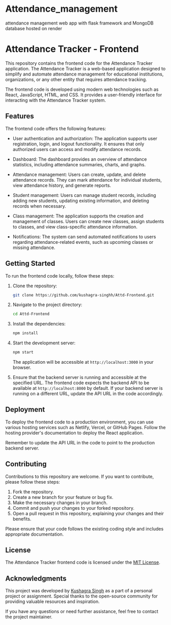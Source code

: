 # Attendance_management
attendance management web app with flask framework and MongoDB database hosted on render 


# Attendance Tracker - Frontend

This repository contains the frontend code for the Attendance Tracker application. The Attendance Tracker is a web-based application designed to simplify and automate attendance management for educational institutions, organizations, or any other entity that requires attendance tracking.

The frontend code is developed using modern web technologies such as React, JavaScript, HTML, and CSS. It provides a user-friendly interface for interacting with the Attendance Tracker system.

## Features

The frontend code offers the following features:

- User authentication and authorization: The application supports user registration, login, and logout functionality. It ensures that only authorized users can access and modify attendance records.

- Dashboard: The dashboard provides an overview of attendance statistics, including attendance summaries, charts, and graphs.

- Attendance management: Users can create, update, and delete attendance records. They can mark attendance for individual students, view attendance history, and generate reports.

- Student management: Users can manage student records, including adding new students, updating existing information, and deleting records when necessary.

- Class management: The application supports the creation and management of classes. Users can create new classes, assign students to classes, and view class-specific attendance information.

- Notifications: The system can send automated notifications to users regarding attendance-related events, such as upcoming classes or missing attendance.

## Getting Started

To run the frontend code locally, follow these steps:

1. Clone the repository:
   ```bash
   git clone https://github.com/kushagra-singhh/Attd-Frontend.git
   ```

2. Navigate to the project directory:
   ```bash
   cd Attd-Frontend
   ```

3. Install the dependencies:
   ```bash
   npm install
   ```

4. Start the development server:
   ```bash
   npm start
   ```

   The application will be accessible at `http://localhost:3000` in your browser.

5. Ensure that the backend server is running and accessible at the specified URL. The frontend code expects the backend API to be available at `http://localhost:8000` by default. If your backend server is running on a different URL, update the API URL in the code accordingly.

## Deployment

To deploy the frontend code to a production environment, you can use various hosting services such as Netlify, Vercel, or GitHub Pages. Follow the hosting provider's documentation to deploy the React application.

Remember to update the API URL in the code to point to the production backend server.

## Contributing

Contributions to this repository are welcome. If you want to contribute, please follow these steps:

1. Fork the repository.
2. Create a new branch for your feature or bug fix.
3. Make the necessary changes in your branch.
4. Commit and push your changes to your forked repository.
5. Open a pull request in this repository, explaining your changes and their benefits.

Please ensure that your code follows the existing coding style and includes appropriate documentation.

## License

The Attendance Tracker frontend code is licensed under the [MIT License](LICENSE).

## Acknowledgments

This project was developed by [Kushagra Singh](https://github.com/kushagra-singhh) as a part of a personal project or assignment. Special thanks to the open-source community for providing valuable resources and inspiration.

If you have any questions or need further assistance, feel free to contact the project maintainer.
